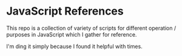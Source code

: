 # JavaScript References

This repo is a collection of variety of scripts for different operation / purposes
in JavaScript which I gather for reference.

I'm ding it simply because I found it helpful with times.
